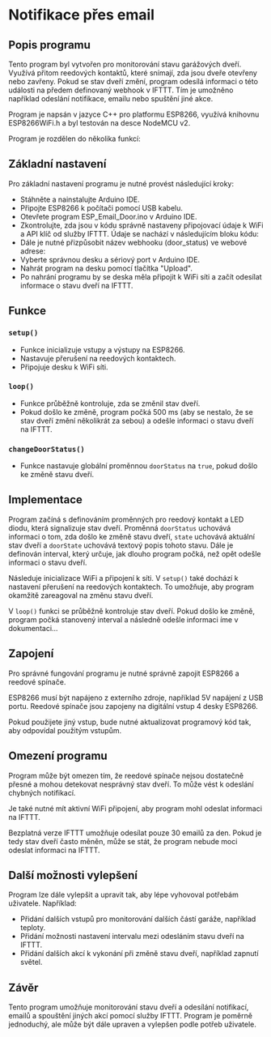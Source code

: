 # Notifikace přes email

## Popis programu

Tento program byl vytvořen pro monitorování stavu garážových dveří. Využívá přitom reedových kontaktů, které snímají, zda jsou dveře otevřeny nebo zavřeny. Pokud se stav dveří změní, program odesílá informaci o této události na předem definovaný webhook v IFTTT. Tím je umožněno například odeslání notifikace, emailu nebo spuštění jiné akce.

Program je napsán v jazyce C++ pro platformu ESP8266, využívá knihovnu ESP8266WiFi.h a byl testován na desce NodeMCU v2.

Program je rozdělen do několika funkcí:

## Základní nastavení

Pro základní nastavení programu je nutné provést následující kroky:

- Stáhněte a nainstalujte Arduino IDE.
- Připojte ESP8266 k počítači pomocí USB kabelu.
- Otevřete program ESP_Email_Door.ino v Arduino IDE.
- Zkontrolujte, zda jsou v kódu správně nastaveny připojovací údaje k WiFi a API klíč od služby IFTTT. Údaje se nachází v následujícím bloku kódu:
- Dále je nutné přizpůsobit název webhooku (door_status) ve webové adrese:
- Vyberte správnou desku a sériový port v Arduino IDE.
- Nahrát program na desku pomocí tlačítka "Upload".
- Po nahrání programu by se deska měla připojit k WiFi síti a začít odesílat informace o stavu dveří na IFTTT.

## Funkce
### `setup()`

- Funkce inicializuje vstupy a výstupy na ESP8266.
- Nastavuje přerušení na reedových kontaktech.
- Připojuje desku k WiFi síti.

### `loop()`

- Funkce průběžně kontroluje, zda se změnil stav dveří.
- Pokud došlo ke změně, program počká 500 ms (aby se nestalo, že se stav dveří změní několikrát za sebou) a odešle informaci o stavu dveří na IFTTT.

### `changeDoorStatus()`

- Funkce nastavuje globální proměnnou `doorStatus` na `true`, pokud došlo ke změně stavu dveří.

## Implementace

Program začíná s definováním proměnných pro reedový kontakt a LED diodu, která signalizuje stav dveří. Proměnná `doorStatus` uchovává informaci o tom, zda došlo ke změně stavu dveří, `state` uchovává aktuální stav dveří a `doorState` uchovává textový popis tohoto stavu. Dále je definován interval, který určuje, jak dlouho program počká, než opět odešle informaci o stavu dveří.

Následuje inicializace WiFi a připojení k síti. V `setup()` také dochází k nastavení přerušení na reedových kontaktech. To umožňuje, aby program okamžitě zareagoval na změnu stavu dveří.

V `loop()` funkci se průběžně kontroluje stav dveří. Pokud došlo ke změně, program počká stanovený interval a následně odešle informaci íme v dokumentaci...

## Zapojení

Pro správné fungování programu je nutné správně zapojit ESP8266 a reedové spínače.

ESP8266 musí být napájeno z externího zdroje, například 5V napájení z USB portu. Reedové spínače jsou zapojeny na digitální vstup 4 desky ESP8266.

Pokud použijete jiný vstup, bude nutné aktualizovat programový kód tak, aby odpovídal použitým vstupům.

## Omezení programu

Program může být omezen tím, že reedové spínače nejsou dostatečně přesné a mohou detekovat nesprávný stav dveří. To může vést k odeslání chybných notifikací.

Je také nutné mít aktivní WiFi připojení, aby program mohl odeslat informaci na IFTTT.

Bezplatná verze IFTTT umožňuje odesílat pouze 30 emailů za den. Pokud je tedy stav dveří často měněn, může se stát, že program nebude moci odeslat informaci na IFTTT.

## Další možnosti vylepšení

Program lze dále vylepšit a upravit tak, aby lépe vyhovoval potřebám uživatele. Například:

- Přidání dalších vstupů pro monitorování dalších částí garáže, například teploty.
- Přidání možnosti nastavení intervalu mezi odesláním stavu dveří na IFTTT.
- Přidání dalších akcí k vykonání při změně stavu dveří, například zapnutí světel.

## Závěr

Tento program umožňuje monitorování stavu dveří a odesílání notifikací, emailů a spouštění jiných akcí pomocí služby IFTTT. Program je poměrně jednoduchý, ale může být dále upraven a vylepšen podle potřeb uživatele.
